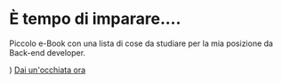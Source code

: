 # È tempo di imparare....

Piccolo e-Book con una lista di cose da studiare per la mia posizione da Back-end developer.

)
[Dai un'occhiata ora]()
